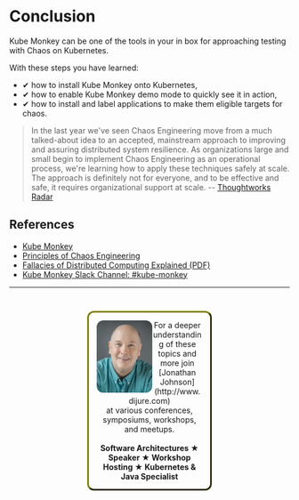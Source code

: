 # Conclusion #

Kube Monkey can be one of the tools in your in box for approaching testing with Chaos on Kubernetes.

With these steps you have learned:

- &#x2714; how to install Kube Monkey onto Kubernetes,
- &#x2714; how to enable Kube Monkey demo mode to quickly see it in action,
- &#x2714; how to install and label applications to make them eligible targets for chaos.

> In the last year we've seen Chaos Engineering move from a much talked-about idea to an accepted, mainstream approach to improving and assuring distributed system resilience. As organizations large and small begin to implement Chaos Engineering as an operational process, we're learning how to apply these techniques safely at scale. The approach is definitely not for everyone, and to be effective and safe, it requires organizational support at scale. -- [Thoughtworks Radar](https://www.thoughtworks.com/radar/techniques/chaos-engineering)

## References ##

- [Kube Monkey](#kube-monkey)
- [Principles of Chaos Engineering](http://principlesofchaos.org/)
- [Fallacies of Distributed Computing Explained (PDF)](http://www.rgoarchitects.com/Files/fallacies.pdf)
- [Kube Monkey Slack Channel: #kube-monkey](https://kubernetes.slack.com/messages/kube-monkey)

------
<p style="text-align: center; padding: 1em; margin: 3em; margin-left: 10em; margin-right: 10em; border-; 1px; border-color: olive;  border-radius: 12px; border-style:outset">
<img align="left" src="./assets/jonathan-johnson.jpg" width="100" style="border-radius: 12px">
For a deeper understanding of these topics and more join <br>[Jonathan Johnson](http://www.dijure.com)<br> at various conferences, symposiums, workshops, and meetups.
<br><br>
<b>Software Architectures ★ Speaker ★ Workshop Hosting ★ Kubernetes & Java Specialist</b>
</p>
